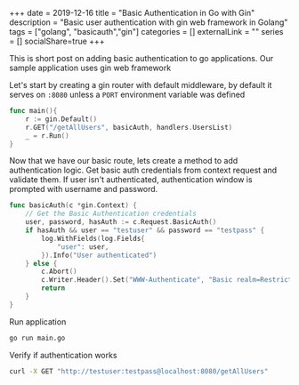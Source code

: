 +++ 
date = 2019-12-16
title = "Basic Authentication in Go with Gin"
description = "Basic user authentication with gin web framework in Golang"
tags = ["golang", "basicauth","gin"]
categories = []
externalLink = ""
series = []
socialShare=true
+++

This is short post on adding basic authentication to go applications. Our sample application uses gin web framework

Let's start by creating a gin router with default middleware, by default it serves on `:8080` unless a `PORT` environment variable was defined

```go
func main(){
	r := gin.Default()
	r.GET("/getAllUsers", basicAuth, handlers.UsersList)
	_ = r.Run()
}
```

Now that we have our basic route, lets create a method to add authentication logic. Get basic auth credentials from context request and validate them. If user isn't authenticated, authentication window is prompted with username and password.

```go
func basicAuth(c *gin.Context) {
	// Get the Basic Authentication credentials
	user, password, hasAuth := c.Request.BasicAuth()
	if hasAuth && user == "testuser" && password == "testpass" {
		log.WithFields(log.Fields{
			"user": user,
		}).Info("User authenticated")
	} else {
		c.Abort()
		c.Writer.Header().Set("WWW-Authenticate", "Basic realm=Restricted")
		return
	}
}
```

Run application

```bash
go run main.go
```

Verify if authentication works

```bash
curl -X GET "http://testuser:testpass@localhost:8080/getAllUsers"
```
